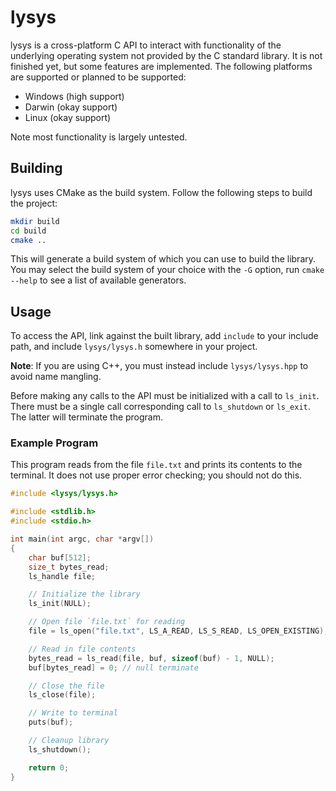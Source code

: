 # lysys

lysys is a cross-platform C API to interact with functionality of the underlying operating system not provided by the C standard library. It is not finished yet, but some features are implemented. The following platforms are supported or planned to be supported:

- Windows (high support)
- Darwin (okay support)
- Linux (okay support)

Note most functionality is largely untested.

## Building

lysys uses CMake as the build system. Follow the following steps to build the project:

```sh
mkdir build
cd build
cmake ..
```
 
This will generate a build system of which you can use to build the library. You may select the build system of your choice with the `-G` option, run `cmake --help` to see a list of available generators.

## Usage

To access the API, link against the built library, add `include` to your include path, and include `lysys/lysys.h` somewhere in your project.

**Note**: If you are using C++, you must instead include `lysys/lysys.hpp` to avoid name mangling.

Before making any calls to the API must be initialized with a call to `ls_init`. There must be a single call corresponding call to `ls_shutdown` or `ls_exit`. The latter will terminate the program.

### Example Program

This program reads from the file `file.txt` and prints its contents to the terminal. It does not use proper error checking; you should not do this.

```c
#include <lysys/lysys.h>

#include <stdlib.h>
#include <stdio.h>

int main(int argc, char *argv[])
{
    char buf[512];
    size_t bytes_read;
    ls_handle file;

    // Initialize the library
    ls_init(NULL);

    // Open file `file.txt` for reading
    file = ls_open("file.txt", LS_A_READ, LS_S_READ, LS_OPEN_EXISTING);

    // Read in file contents
    bytes_read = ls_read(file, buf, sizeof(buf) - 1, NULL);
    buf[bytes_read] = 0; // null terminate

    // Close the file
    ls_close(file);

    // Write to terminal
    puts(buf);

    // Cleanup library
    ls_shutdown();

    return 0;
}
```

